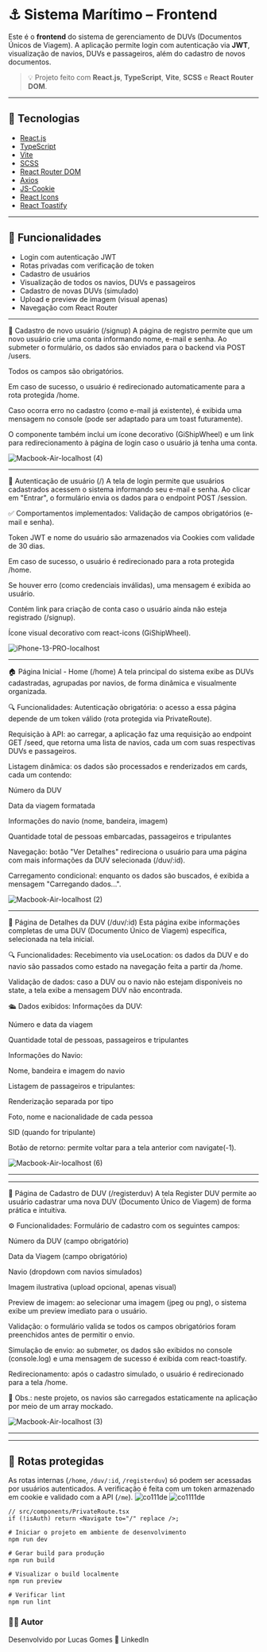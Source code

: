 # ⚓ Sistema Marítimo – Frontend

Este é o **frontend** do sistema de gerenciamento de DUVs (Documentos Únicos de Viagem). A aplicação permite login com autenticação via **JWT**, visualização de navios, DUVs e passageiros, além do cadastro de novos documentos.

> 💡 Projeto feito com **React.js**, **TypeScript**, **Vite**, **SCSS** e **React Router DOM**.

---

## 🚀 Tecnologias

- [React.js](https://reactjs.org/)
- [TypeScript](https://www.typescriptlang.org/)
- [Vite](https://vitejs.dev/)
- [SCSS](https://sass-lang.com/)
- [React Router DOM](https://reactrouter.com/)
- [Axios](https://axios-http.com/)
- [JS-Cookie](https://www.npmjs.com/package/js-cookie)
- [React Icons](https://react-icons.github.io/react-icons/)
- [React Toastify](https://fkhadra.github.io/react-toastify/)

---

## 📸 Funcionalidades

- Login com autenticação JWT
- Rotas privadas com verificação de token
- Cadastro de usuários
- Visualização de todos os navios, DUVs e passageiros
- Cadastro de novas DUVs (simulado)
- Upload e preview de imagem (visual apenas)
- Navegação com React Router

---

🧾 Cadastro de novo usuário (/signup)
A página de registro permite que um novo usuário crie uma conta informando nome, e-mail e senha. Ao submeter o formulário, os dados são enviados para o backend via POST /users.

Todos os campos são obrigatórios.

Em caso de sucesso, o usuário é redirecionado automaticamente para a rota protegida /home.

Caso ocorra erro no cadastro (como e-mail já existente), é exibida uma mensagem no console (pode ser adaptado para um toast futuramente).

O componente também inclui um ícone decorativo (GiShipWheel) e um link para redirecionamento à página de login caso o usuário já tenha uma conta.


![Macbook-Air-localhost (4)](https://github.com/user-attachments/assets/cff146b7-8bf0-432b-8fc2-7912e18c9944)

---
🔐 Autenticação de usuário (/)
A tela de login permite que usuários cadastrados acessem o sistema informando seu e-mail e senha. Ao clicar em "Entrar", o formulário envia os dados para o endpoint POST /session.

✅ Comportamentos implementados:
Validação de campos obrigatórios (e-mail e senha).

Token JWT e nome do usuário são armazenados via Cookies com validade de 30 dias.

Em caso de sucesso, o usuário é redirecionado para a rota protegida /home.

Se houver erro (como credenciais inválidas), uma mensagem é exibida ao usuário.

Contém link para criação de conta caso o usuário ainda não esteja registrado (/signup).

Ícone visual decorativo com react-icons (GiShipWheel).

![iPhone-13-PRO-localhost](https://github.com/user-attachments/assets/8f55acbf-a831-43bb-8066-26249f0802a4)

---
🏠 Página Inicial - Home (/home)
A tela principal do sistema exibe as DUVs cadastradas, agrupadas por navios, de forma dinâmica e visualmente organizada.

🔍 Funcionalidades:
Autenticação obrigatória: o acesso a essa página depende de um token válido (rota protegida via PrivateRoute).

Requisição à API: ao carregar, a aplicação faz uma requisição ao endpoint GET /seed, que retorna uma lista de navios, cada um com suas respectivas DUVs e passageiros.

Listagem dinâmica: os dados são processados e renderizados em cards, cada um contendo:

Número da DUV

Data da viagem formatada

Informações do navio (nome, bandeira, imagem)

Quantidade total de pessoas embarcadas, passageiros e tripulantes

Navegação: botão "Ver Detalhes" redireciona o usuário para uma página com mais informações da DUV selecionada (/duv/:id).

Carregamento condicional: enquanto os dados são buscados, é exibida a mensagem "Carregando dados...".

![Macbook-Air-localhost (2)](https://github.com/user-attachments/assets/5511903f-454b-4e81-8859-fccaf232f7a6)

---
📄 Página de Detalhes da DUV (/duv/:id)
Esta página exibe informações completas de uma DUV (Documento Único de Viagem) específica, selecionada na tela inicial.

🔍 Funcionalidades:
Recebimento via useLocation: os dados da DUV e do navio são passados como estado na navegação feita a partir da /home.

Validação de dados: caso a DUV ou o navio não estejam disponíveis no state, a tela exibe a mensagem DUV não encontrada.

🛳️ Dados exibidos:
Informações da DUV:

Número e data da viagem

Quantidade total de pessoas, passageiros e tripulantes

Informações do Navio:

Nome, bandeira e imagem do navio

Listagem de passageiros e tripulantes:

Renderização separada por tipo

Foto, nome e nacionalidade de cada pessoa

SID (quando for tripulante)

Botão de retorno: permite voltar para a tela anterior com navigate(-1).

![Macbook-Air-localhost (6)](https://github.com/user-attachments/assets/c646de08-3a3e-4c13-8023-7ccfa0828f1b)

---

---

📝 Página de Cadastro de DUV (/registerduv)
A tela Register DUV permite ao usuário cadastrar uma nova DUV (Documento Único de Viagem) de forma prática e intuitiva.

⚙️ Funcionalidades:
Formulário de cadastro com os seguintes campos:

Número da DUV (campo obrigatório)

Data da Viagem (campo obrigatório)

Navio (dropdown com navios simulados)

Imagem ilustrativa (upload opcional, apenas visual)

Preview de imagem: ao selecionar uma imagem (jpeg ou png), o sistema exibe um preview imediato para o usuário.

Validação: o formulário valida se todos os campos obrigatórios foram preenchidos antes de permitir o envio.

Simulação de envio: ao submeter, os dados são exibidos no console (console.log) e uma mensagem de sucesso é exibida com react-toastify.

Redirecionamento: após o cadastro simulado, o usuário é redirecionado para a tela /home.

📌 Obs.: neste projeto, os navios são carregados estaticamente na aplicação por meio de um array mockado.

![Macbook-Air-localhost (3)](https://github.com/user-attachments/assets/db605acc-2106-4b9d-a8a0-a931c18253ec)

---
---

## 🔐 Rotas protegidas

As rotas internas (`/home`, `/duv/:id`, `/registerduv`) só podem ser acessadas por usuários autenticados. A verificação é feita com um token armazenado em cookie e validado com a API (`/me`).
![co111de](https://github.com/user-attachments/assets/4e721743-7ead-4669-bcb5-2a85840af493)
![co1111de](https://github.com/user-attachments/assets/8a8add65-f59e-4055-b94b-f11376806015)

```tsx
// src/components/PrivateRoute.tsx
if (!isAuth) return <Navigate to="/" replace />;

# Iniciar o projeto em ambiente de desenvolvimento
npm run dev

# Gerar build para produção
npm run build

# Visualizar o build localmente
npm run preview

# Verificar lint
npm run lint
```

 ### 👨‍💻 Autor
Desenvolvido por Lucas Gomes
📎 LinkedIn
